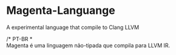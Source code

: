 # Magenta-Languange
A experimental language that compile to Clang LLVM

/* PT-BR *\
Magenta é uma linguagem não-tipada que compila para LLVM IR.
